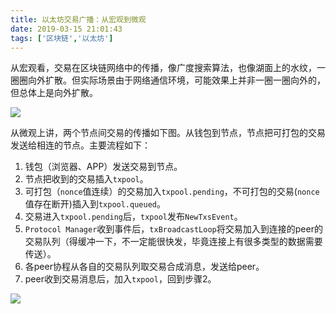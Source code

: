 ```yaml
---
title: 以太坊交易广播：从宏观到微观
date: 2019-03-15 21:01:43
tags: ['区块链','以太坊']
---
```




从宏观看，交易在区块链网络中的传播，像广度搜索算法，也像湖面上的水纹，一圈圈向外扩散。但实际场景由于网络通信环境，可能效果上并非一圈一圈向外的，但总体上是向外扩散。

![](https://lessisbetter.site/images/2019-03-tx-macro.png)



从微观上讲，两个节点间交易的传播如下图。从钱包到节点，节点把可打包的交易发送给相连的节点。主要流程如下：

1. 钱包（浏览器、APP）发送交易到节点。
2. 节点把收到的交易插入`txpool`。
3. 可打包（`nonce`值连续）的交易加入`txpool.pending`，不可打包的交易(`nonce`值存在断开)插入到`txpool.queued`。
4. 交易进入`txpool.pending`后，`txpool`发布`NewTxsEvent`。
5. `Protocol Manager`收到事件后，`txBroadcastLoop`将交易加入到连接的peer的交易队列（得缓冲一下，不一定能很快发，毕竟连接上有很多类型的数据需要传送）。
6. 各peer协程从各自的交易队列取交易合成消息，发送给peer。
7. peer收到交易消息后，加入`txpool`，回到步骤2。


![](https://lessisbetter.site/images/2019-03-tx-micro.png)